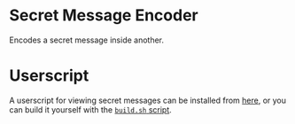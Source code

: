 # Secret Message Encoder

Encodes a secret message inside another.

# Userscript

A userscript for viewing secret messages can be installed from [here](https://secret-message-encoder.luisafk.repl.co/dist/userscript.user.js), or you can build it yourself with the [`build.sh` script](https://github.com/lafkpages/sme/blob/main/build.sh).
